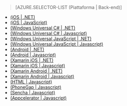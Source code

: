 ﻿> [AZURE.SELECTOR-LIST (Piattaforma | Back-end)]
- [(iOS | .NET)](/it-it/documentation/articles/mobile-services-dotnet-backend-ios-get-started/)
- [(iOS | JavaScript)](/it-it/documentation/articles/mobile-services-ios-get-started/)
- [(Windows Universal C# | .NET)](/it-it/documentation/articles/mobile-services-dotnet-backend-windows-store-dotnet-get-started/)
- [(Windows Universal C# | Javascript)](/it-it/documentation/articles/mobile-services-javascript-backend-windows-store-dotnet-get-started/)
- [(Windows Universal JavaScript | .NET)](/it-it/documentation/articles/mobile-services-dotnet-backend-windows-store-javascript-get-started/)
- [(Windows Universal JavaScript | Javascript)](/it-it/documentation/articles/mobile-services-javascript-backend-windows-store-javascript-get-started/)
- [(Android | .NET)](/it-it/documentation/articles/mobile-services-dotnet-backend-android-get-started/)
- [(Android | Javascript)](/it-it/documentation/articles/mobile-services-android-get-started/)
- [(Xamarin iOS | .NET)](/it-it/documentation/articles/mobile-services-dotnet-backend-xamarin-ios-get-started/)
- [(Xamarin iOS | Javascript)](/it-it/documentation/articles/partner-xamarin-mobile-services-ios-get-started/)
- [(Xamarin Android | .NET)](/it-it/documentation/articles/mobile-services-dotnet-backend-xamarin-android-get-started/)
- [(Xamarin Android | Javascript)](/it-it/documentation/articles/partner-xamarin-mobile-services-android-get-started/)
- [(HTML | Javascript)](/it-it/documentation/articles/mobile-services-html-get-started/)
- [(PhoneGap | Javascript)](/it-it/documentation/articles/mobile-services-javascript-backend-phonegap-get-started/)
- [(Sencha | Javascript)](/it-it/documentation/articles/partner-sencha-mobile-services-get-started/)
- [(Appcelerator | Javascript)](/it-it/documentation/articles/partner-appcelerator-mobile-services-javascript-backend-appcelerator-get-started/)

<!--HONumber=35.1-->
